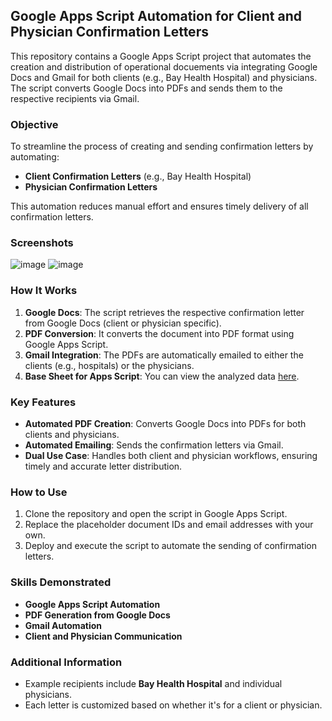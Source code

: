 ## **Google Apps Script Automation for Client and Physician Confirmation Letters**

This repository contains a Google Apps Script project that automates the creation and distribution of operational docuements via integrating Google Docs and Gmail for both clients (e.g., Bay Health Hospital) and physicians. The script converts Google Docs into PDFs and sends them to the respective recipients via Gmail.

### **Objective**
To streamline the process of creating and sending confirmation letters by automating:
- **Client Confirmation Letters** (e.g., Bay Health Hospital)
- **Physician Confirmation Letters**

This automation reduces manual effort and ensures timely delivery of all confirmation letters.

### **Screenshots**
![image](https://github.com/user-attachments/assets/d5cc0b1e-c591-46a3-9fa8-281c0a6025da)
![image](https://github.com/user-attachments/assets/44d757dc-9e0f-4a6d-bbbf-f436d4b88a86)

### **How It Works**
1. **Google Docs**: The script retrieves the respective confirmation letter from Google Docs (client or physician specific).
2. **PDF Conversion**: It converts the document into PDF format using Google Apps Script.
3. **Gmail Integration**: The PDFs are automatically emailed to either the clients (e.g., hospitals) or the physicians.
4. **Base Sheet for Apps Script**: You can view the analyzed data [here](https://docs.google.com/spreadsheets/d/e/2PACX-1vQqdwxgSTjNv6hPni_RG2SySkHoVyKJ355_DTpdDiYz4FZWozYkwNI_jXGLI2L93ekADfM4vm-epT1f/pubhtml).

### **Key Features**
- **Automated PDF Creation**: Converts Google Docs into PDFs for both clients and physicians.
- **Automated Emailing**: Sends the confirmation letters via Gmail.
- **Dual Use Case**: Handles both client and physician workflows, ensuring timely and accurate letter distribution.

### **How to Use**
1. Clone the repository and open the script in Google Apps Script.
2. Replace the placeholder document IDs and email addresses with your own.
3. Deploy and execute the script to automate the sending of confirmation letters.


### **Skills Demonstrated**
- **Google Apps Script Automation**
- **PDF Generation from Google Docs**
- **Gmail Automation**
- **Client and Physician Communication**

### **Additional Information**
- Example recipients include **Bay Health Hospital** and individual physicians.
- Each letter is customized based on whether it's for a client or physician.
